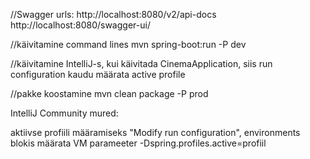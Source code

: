 //Swagger urls:
http://localhost:8080/v2/api-docs
http://localhost:8080/swagger-ui/

//käivitamine command lines
mvn spring-boot:run -P dev

//käivitamine IntelliJ-s, kui käivitada CinemaApplication, siis run configuration kaudu määrata active profile

//pakke koostamine
mvn clean package -P prod

IntelliJ Community mured:

aktiivse profiili määramiseks "Modify run configuration", environments blokis määrata VM parameeter
-Dspring.profiles.active=profiil